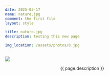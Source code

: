```yaml
---
date: 2025-03-17 
name: nature.jpg
comment: the first file
layout: style

title: nature.jpg
description: testing this new page 

img_location: /assets/photos/0.jpg
---
```

<div class="photo-container">
    <img src="{{ page.img_location }}"/>
    <p class="mt-1 mb-0" style="text-align: center;">{{ page.description }}</p>
</div>







